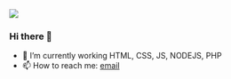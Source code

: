 <img align="center" src="./bg.gif" />

### Hi there 👋


- 🔭 I’m currently working HTML, CSS, JS, NODEJS, PHP
- 📫 How to reach me:  [email](mailto:contact@stevenoyer.fr)
